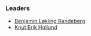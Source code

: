 ### Leaders

* [Benjamin Løkling Randeberg](mailto:benjamin.randeberg@owasp.org)
* [Knut Erik Hollund](mailto:knut.hollund@owasp.org)
